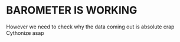 BAROMETER IS WORKING
======================

However we need to check why the data coming out is absolute crap
Cythonize asap
